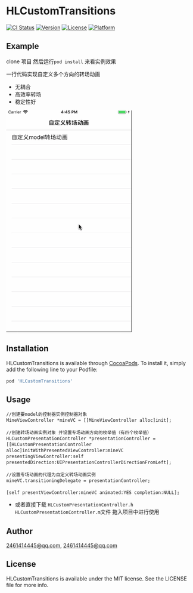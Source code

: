 # HLCustomTransitions

[![CI Status](https://img.shields.io/travis/2461414445@qq.com/HLCustomTransitions.svg?style=flat)](https://travis-ci.org/2461414445@qq.com/HLCustomTransitions)
[![Version](https://img.shields.io/cocoapods/v/HLCustomTransitions.svg?style=flat)](https://cocoapods.org/pods/HLCustomTransitions)
[![License](https://img.shields.io/cocoapods/l/HLCustomTransitions.svg?style=flat)](https://cocoapods.org/pods/HLCustomTransitions)
[![Platform](https://img.shields.io/cocoapods/p/HLCustomTransitions.svg?style=flat)](https://cocoapods.org/pods/HLCustomTransitions)

## Example

clone 项目 然后运行`pod install` 来看实例效果

一行代码实现自定义多个方向的转场动画 
-  无耦合 
- 高效率转场 
- 稳定性好

![Platform](./demo1.gif)

## Installation

HLCustomTransitions is available through [CocoaPods](https://cocoapods.org). To install
it, simply add the following line to your Podfile:

```ruby
pod 'HLCustomTransitions'
```

## Usage

```
//创建要model的控制器实例控制器对象
MineViewController *mineVC = [[MineViewController alloc]init];

//创建转场动画实例对象 并设置专场动画方向的枚举值（有四个枚举值）
HLCustomPresentationController *presentationController = [[HLCustomPresentationController alloc]initWithPresentedViewController:mineVC presentingViewController:self presentedDirection:UIPresentationControllerDirectionFromLeft];

//设置专场动画的代理为自定义转场动画实例
mineVC.transitioningDelegate = presentationController;

[self presentViewController:mineVC animated:YES completion:NULL];
```

- 或者直接下载 `HLCustomPresentationController.h HLCustomPresentationController.m`文件 拖入项目中进行使用

## Author

2461414445@qq.com, 2461414445@qq.com

## License

HLCustomTransitions is available under the MIT license. See the LICENSE file for more info.
